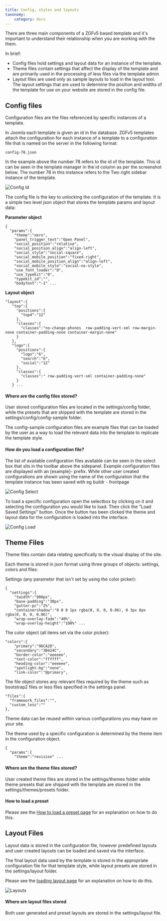 ```yaml
---
title: Config, styles and layouts
taxonomy:
    category: docs
---
```


There are three main components of a ZGFv5 based template and it's important to understand their relationship when you are working with the them.

In brief:

- Config files hold settings and layout data for an instance of the template.
- Theme files contain settings that affect the display of the template and are primarily used in the processing of less files via the template admin
- Layout files are used only as sample layouts to load in the layout tool. The layout settings that are used to determine the position and widths of the template for use on your website are stored in the config file.

## Config files

Configuration files are the files referenced by specific instances of a template.

In Joomla each template is given an id in the database. ZGFv5 templates attach the configuration for each instance of a template to a configuration file that is named on the server in the following format:

	config-78.json

In the example above the number 78 refers to the id of the template. This id can be seen in the template manager in the id column as per the screenshot below. The number 78 in this instance refers to the Two right sidebar instance of the template.

![Config Id](config-id.png)

The config file is the key to unlocking the configuration of the template. It is a simple two level json object that stores the template params and layout data:

**Parameter object**

	{
	  "params":{
	    "theme":"xero",
	    "panel_trigger_text":"Open Panel",
	    "social_position":"relative",
	    "social_position_align":"align-left",
	    "social_style":"social-square",
	    "social_mobile_position":"fixed-right",
	    "social_mobile_position_align":"align-left",
	    "social_mobile_style":"social-no-style",
	    "use_font_loader":"0",
	    "use_typekit":"0",
	    "typekit_id":"",
	    "bodyfont":"-1" ...


**Layout object**

	"layout":{
	   "top":{
	     "positions":{
	       "top4":"12"
	     },
	     "classes":{
	       "classes":"no-change-phones  row-padding-vert-sml row-margin-none container-padding-none container-margin-none"
	     }
	   },
	   "logo":{
	     "positions":{
	       "logo":"6",
	       "search":"6",
	       "social":"12"
	     },
	     "classes":{
	       "classes":" row-padding-vert-sml container-padding-none"
	     }
	   } ...
	

#### Where are the config files stored?

User stored configuration files are located in the settings/config folder, while the presets that are shipped with the template are stored in the settings/config/config-sample folder.

The config-sample configuration files are example files that can be loaded by the user as a way to load the relevant data into the template to replicate the template style.

#### How do you load a configuration file?

The list of available configuration files available can be seen in the select box that sits in the toolbar above the sidepanel. Example configuration files are displayed with an [example]- prefix. While other user created configurations are shown using the name of the configuration that the template instance has been saved with eg buildr - frontpage

![Config Select](config-select.png)

To load a specific configuration open the selectbox by clicking on it and selecting the configuration you would like to load. Then click the "Load Saved Settings" button. Once the button has been clicked the theme and layout data for the configuration is loaded into the interface.

![Config Load](load-config.gif)

## Theme Files

Theme files contain data relating specifically to the visual display of the site. 

Each theme is stored in json format using three groups of objects: settings, colors and files:

Settings (any parameter that isn't set by using the color picker): 

	{
	  "settings":{
	    "twidth":"980px",
	    "base-padding":"30px",
	    "gutter-pc":"2%",
	    "containershadow":"0 0 0 1px rgba(0, 0, 0, 0.06), 0 3px 8px rgba(0, 0, 0, 0.06)",
	    "wrap-overlay-fade":"40%",
	    "wrap-overlay-height":"100%" ...

The color object (all items set via the color picker):

	"colors":{
	    "primary":"96CA2D",
	    "secondary":"3B424C",
	    "border-color":"eeeeee",
	    "text-color":"ffffff",
	    "heading-color":"eeeeee",
	    "spotlight-bg":"none",
	    "link-color":"@primary",

The file object stores any relevant files required by the theme such as bootstrap2 files or less files specified in the settings panel.

	"files":{
	  "framework_files":"",
	  "custom_less":""
	},
	
Theme data can be reused within various configurations you may have on your site.

The theme used by a specific configuration is determined by the theme item in the configuration object.

	{
	  "params":{
	    "theme":"revision" ...


#### Where are the theme files stored?

User created theme files are stored in the settings/themes folder while theme presets that are shipped with the template are stored in the settings/themes/presets folder.

#### How to load a preset

Please see the <a href="../style/loading-presets">How to load a preset page</a> for an explanation on how to do this.
	
## Layout Files

Layout data is stored in the configuration file, however predefined layouts and user created layouts can be loaded and saved via the interface. 

The final layout data used by the template is stored in the appropriate configuration file for that template style, while layout presets are stored in the settings/layout folder.

Please see the <a href="../layout/loading-layouts">loading layout page</a> for an explanation on how to do this.

![Layouts](layouts.png)

#### Where are layout files stored

Both user generated and preset layouts are stored in the settings/layout file.
